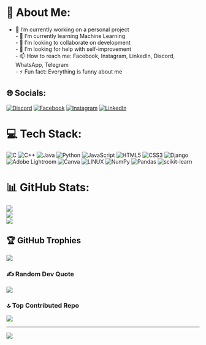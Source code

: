 # 💫 About Me:
- 🔭 I’m currently working on a personal project<br>- 🌱 I’m currently learning Machine Learning<br>- 👯 I’m looking to collaborate on development<br>- 🤔 I’m looking for help with self-improvement<br>- 📫 How to reach me: Facebook, Instagram, LinkedIn, Discord, WhatsApp, Telegram<br>- ⚡ Fun fact: Everything is funny about me


## 🌐 Socials:
[![Discord](https://img.shields.io/badge/Discord-%237289DA.svg?logo=discord&logoColor=white)](https://discord.gg/https://discord.com/users/678883641111085056) [![Facebook](https://img.shields.io/badge/Facebook-%231877F2.svg?logo=Facebook&logoColor=white)](https://facebook.com/akteruzzaman.dipto) [![Instagram](https://img.shields.io/badge/Instagram-%23E4405F.svg?logo=Instagram&logoColor=white)](https://instagram.com/akteruzzaman.dipto) [![LinkedIn](https://img.shields.io/badge/LinkedIn-%230077B5.svg?logo=linkedin&logoColor=white)](https://linkedin.com/in/akteruzzaman-dipto) 

# 💻 Tech Stack:
![C](https://img.shields.io/badge/c-%2300599C.svg?style=for-the-badge&logo=c&logoColor=white) ![C++](https://img.shields.io/badge/c++-%2300599C.svg?style=for-the-badge&logo=c%2B%2B&logoColor=white) ![Java](https://img.shields.io/badge/java-%23ED8B00.svg?style=for-the-badge&logo=java&logoColor=white) ![Python](https://img.shields.io/badge/python-3670A0?style=for-the-badge&logo=python&logoColor=ffdd54) ![JavaScript](https://img.shields.io/badge/javascript-%23323330.svg?style=for-the-badge&logo=javascript&logoColor=%23F7DF1E) ![HTML5](https://img.shields.io/badge/html5-%23E34F26.svg?style=for-the-badge&logo=html5&logoColor=white) ![CSS3](https://img.shields.io/badge/css3-%231572B6.svg?style=for-the-badge&logo=css3&logoColor=white) ![Django](https://img.shields.io/badge/django-%23092E20.svg?style=for-the-badge&logo=django&logoColor=white) ![Adobe Lightroom](https://img.shields.io/badge/Adobe%20Lightroom-31A8FF.svg?style=for-the-badge&logo=Adobe%20Lightroom&logoColor=white) ![Canva](https://img.shields.io/badge/Canva-%2300C4CC.svg?style=for-the-badge&logo=Canva&logoColor=white) ![LINUX](https://img.shields.io/badge/Linux-FCC624?style=for-the-badge&logo=linux&logoColor=black) ![NumPy](https://img.shields.io/badge/numpy-%23013243.svg?style=for-the-badge&logo=numpy&logoColor=white) ![Pandas](https://img.shields.io/badge/pandas-%23150458.svg?style=for-the-badge&logo=pandas&logoColor=white) ![scikit-learn](https://img.shields.io/badge/scikit--learn-%23F7931E.svg?style=for-the-badge&logo=scikit-learn&logoColor=white)
# 📊 GitHub Stats:
![](https://github-readme-stats.vercel.app/api?username=Dipto755&theme=dark&hide_border=true&include_all_commits=true&count_private=true)<br/>
![](https://github-readme-streak-stats.herokuapp.com/?user=Dipto755&theme=dark&hide_border=true)<br/>
![](https://github-readme-stats.vercel.app/api/top-langs/?username=Dipto755&theme=dark&hide_border=true&include_all_commits=true&count_private=true&layout=compact)

## 🏆 GitHub Trophies
![](https://github-profile-trophy.vercel.app/?username=Dipto755&theme=radical&no-frame=true&no-bg=true&margin-w=4)

### ✍️ Random Dev Quote
![](https://quotes-github-readme.vercel.app/api?type=horizontal&theme=radical)

### 🔝 Top Contributed Repo
![](https://github-contributor-stats.vercel.app/api?username=Dipto755&limit=5&theme=dark&combine_all_yearly_contributions=true)

---
[![](https://visitcount.itsvg.in/api?id=Dipto755&icon=0&color=0)](https://visitcount.itsvg.in)

<!-- Proudly created with GPRM ( https://gprm.itsvg.in ) -->
